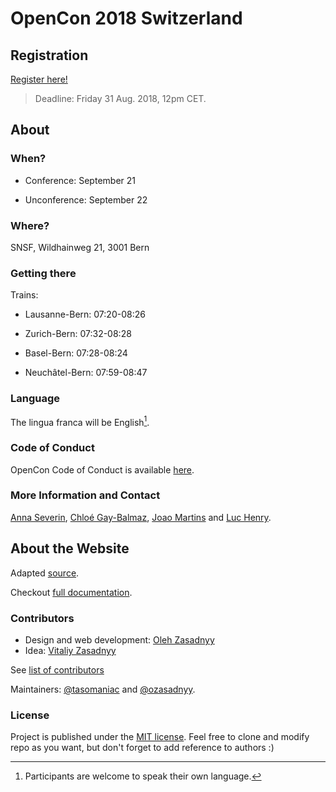 # OpenCon 2018 Switzerland

## Registration

[Register here!](https://docs.google.com/forms/d/e/1FAIpQLSd9rF49VUt1PqU85RHu5euW0PMhoQtXyh4ToQDJfTwcstc-dQ/viewform?usp=sf_link)

> Deadline: Friday 31 Aug. 2018, 12pm CET.

## About

### When?

  - Conference: September 21

  - Unconference: September 22

### Where?

SNSF, Wildhainweg 21, 3001 Bern

### Getting there

Trains:

  - Lausanne-Bern: 07:20-08:26

  - Zurich-Bern: 07:32-08:28

  - Basel-Bern: 07:28-08:24

  - Neuchâtel-Bern: 07:59-08:47


### Language

The lingua franca will be English[^note1].

[^note1]: Participants are welcome to speak their own language.


### Code of Conduct

OpenCon Code of Conduct is available [here](https://www.opencon2018.org/code_of_conduct).


### More Information and Contact

[Anna Severin](mailto:anna.severin@snf.ch), [Chloé Gay-Balmaz](mailto:chloe.gay-balmaz@students.unibe.ch), [Joao Martins](mailto:joao.martins@snf.ch) and [Luc Henry](mailto:luc.henry@epfl.ch).


## About the Website



Adapted  [source](https://github.com/gdg-x/zeppelin).

Checkout [full documentation](https://github.com/gdg-x/zeppelin/wiki).

### Contributors
* Design and web development: [Oleh Zasadnyy](https://github.com/ozasadnyy)
* Idea: [Vitaliy Zasadnyy](https://github.com/zasadnyy)

See [list of contributors](https://github.com/gdg-x/zepplin/graphs/contributors)

Maintainers: [@tasomaniac](https://github.com/tasomaniac) and [@ozasadnyy](https://github.com/ozasadnyy).

### License
Project is published under the [MIT license](https://github.com/gdg-x/zeppelin/blob/master/LICENSE.txt). Feel free to clone and modify repo as you want, but don't forget to add reference to authors :)
